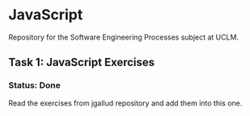 # JavaScript
Repository for the Software Engineering Processes subject at UCLM.

## Task 1: JavaScript Exercises
### Status: Done
Read the exercises from jgallud repository and add them into this one.



